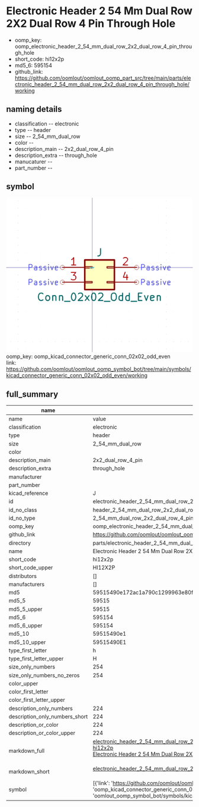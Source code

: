 # Electronic Header 2 54 Mm Dual Row 2X2 Dual Row 4 Pin Through Hole

  
* oomp_key: oomp_electronic_header_2_54_mm_dual_row_2x2_dual_row_4_pin_through_hole 
* short_code: hi12x2p
* md5_6: 595154  
* github_link: https://github.com/oomlout/oomlout_oomp_part_src/tree/main/parts/electronic_header_2_54_mm_dual_row_2x2_dual_row_4_pin_through_hole/working  
## naming details
* classification -- electronic
* type -- header
* size -- 2_54_mm_dual_row
* color -- 
* description_main -- 2x2_dual_row_4_pin
* description_extra -- through_hole
* manucaturer -- 
* part_number -- 



## symbol

![](symbol/0/working/working_600.png)  
oomp_key: oomp_kicad_connector_generic_conn_02x02_odd_even  
link: https://github.com/oomlout/oomlout_oomp_symbol_bot/tree/main/symbols/kicad_connector_generic_conn_02x02_odd_even/working  


## full_summary
| name | value | 
| --- | --- | 
| name | value | 
| classification | electronic | 
| type | header | 
| size | 2_54_mm_dual_row | 
| color |  | 
| description_main | 2x2_dual_row_4_pin | 
| description_extra | through_hole | 
| manufacturer |  | 
| part_number |  | 
| kicad_reference | J | 
| id | electronic_header_2_54_mm_dual_row_2x2_dual_row_4_pin_through_hole | 
| id_no_class | header_2_54_mm_dual_row_2x2_dual_row_4_pin_through_hole | 
| id_no_type | 2_54_mm_dual_row_2x2_dual_row_4_pin_through_hole | 
| oomp_key | oomp_electronic_header_2_54_mm_dual_row_2x2_dual_row_4_pin_through_hole | 
| github_link | https://github.com/oomlout/oomlout_oomp_part_src/tree/main/parts/electronic_header_2_54_mm_dual_row_2x2_dual_row_4_pin_through_hole/working | 
| directory | parts/electronic_header_2_54_mm_dual_row_2x2_dual_row_4_pin_through_hole | 
| name | Electronic Header 2 54 Mm Dual Row 2X2 Dual Row 4 Pin Through Hole | 
| short_code | hi12x2p | 
| short_code_upper | HI12X2P | 
| distributors | [] | 
| manufacturers | [] | 
| md5 | 59515490e172ac1a790c1299963e80f3 | 
| md5_5 | 59515 | 
| md5_5_upper | 59515 | 
| md5_6 | 595154 | 
| md5_6_upper | 595154 | 
| md5_10 | 59515490e1 | 
| md5_10_upper | 59515490E1 | 
| type_first_letter | h | 
| type_first_letter_upper | H | 
| size_only_numbers | 254 | 
| size_only_numbers_no_zeros | 254 | 
| color_upper |  | 
| color_first_letter |  | 
| color_first_letter_upper |  | 
| description_only_numbers | 224 | 
| description_only_numbers_short | 224 | 
| description_or_color | 224 | 
| description_or_color_upper | 224 | 
| markdown_full | [electronic_header_2_54_mm_dual_row_2x2_dual_row_4_pin_through_hole](https://github.com/oomlout/oomlout_oomp_part_src/tree/main/parts/electronic_header_2_54_mm_dual_row_2x2_dual_row_4_pin_through_hole/working)<br>[hi12x2p](https://github.com/oomlout/oomlout_oomp_part_src/tree/main/parts/electronic_header_2_54_mm_dual_row_2x2_dual_row_4_pin_through_hole/working)<br>[Electronic Header 2 54 Mm Dual Row 2X2 Dual Row 4 Pin Through Hole](https://github.com/oomlout/oomlout_oomp_part_src/tree/main/parts/electronic_header_2_54_mm_dual_row_2x2_dual_row_4_pin_through_hole/working)<br><br> | 
| markdown_short | [electronic_header_2_54_mm_dual_row_2x2_dual_row_4_pin_through_hole](https://github.com/oomlout/oomlout_oomp_part_src/tree/main/parts/electronic_header_2_54_mm_dual_row_2x2_dual_row_4_pin_through_hole/working)<br><br> | 
| symbol | [{'link': 'https://github.com/oomlout/oomlout_oomp_symbol_bot/tree/main/symbols/kicad_connector_generic_conn_02x02_odd_even', 'oomp_key': 'oomp_kicad_connector_generic_conn_02x02_odd_even', 'directory': 'oomlout_oomp_symbol_bot/symbols/kicad_connector_generic_conn_02x02_odd_even//working/working.kicad_sym'}] | 
